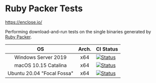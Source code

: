 # Ruby Packer Tests

https://enclose.io/

Performing download-and-run tests on the single binaries generated by [Ruby Packer](https://github.com/pmq20/ruby-packer).

|              OS               | Arch. |                                                                               CI Status                                                                             |
|:-----------------------------:|:-----:|---------------------------------------------------------------------------------------------------------------------------------------------------------------------|
|      Windows Server 2019      |  x64  | [![Status](https://github.com/pmq20/ruby-packer-tests/workflows/Windows/badge.svg)](https://github.com/pmq20/ruby-packer-tests/actions?query=workflow%3A"Windows")  |
|     macOS 10.15 Catalina      |  x64  | [![Status](https://github.com/pmq20/ruby-packer-tests/workflows/macOS/badge.svg)](https://github.com/pmq20/ruby-packer-tests/actions?query=workflow%3A"macOS")      |
|   Ubuntu 20.04 "Focal Fossa"  |  x64  | [![Status](https://github.com/pmq20/ruby-packer-tests/workflows/Linux/badge.svg)](https://github.com/pmq20/ruby-packer-tests/actions?query=workflow%3A"Linux")      |
